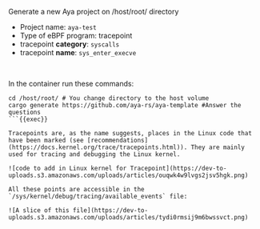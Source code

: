 Generate a new Aya project on /host/root/ directory
* Project name: `aya-test`
* Type of eBPF program: tracepoint
* tracepoint **category**: `syscalls`
* tracepoint **name**: `sys_enter_execve`

<br>

In the container run these commands:

```plain
cd /host/root/ # You change directory to the host volume
cargo generate https://github.com/aya-rs/aya-template #Answer the questions
```{{exec}}

Tracepoints are, as the name suggests, places in the Linux code that have been marked (see [recommendations](https://docs.kernel.org/trace/tracepoints.html)). They are mainly used for tracing and debugging the Linux kernel.

![code to add in Linux kernel for Tracepoint](https://dev-to-uploads.s3.amazonaws.com/uploads/articles/ouqwk4w9lvgs2jsv5hgk.png)

All these points are accessible in the `/sys/kernel/debug/tracing/available_events` file:

![A slice of this file](https://dev-to-uploads.s3.amazonaws.com/uploads/articles/tydi0rmsij9m6bwssvct.png)
